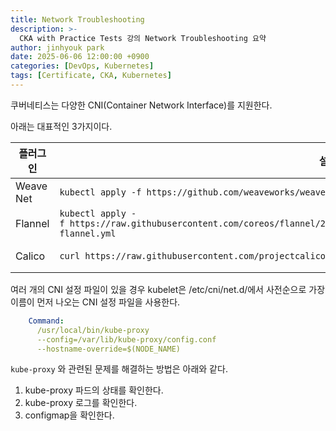 ```yaml
---
title: Network Troubleshooting
description: >-
  CKA with Practice Tests 강의 Network Troubleshooting 요약
author: jinhyouk park
date: 2025-06-06 12:00:00 +0900
categories: [DevOps, Kubernetes]
tags: [Certificate, CKA, Kubernetes]
---
```



쿠버네티스는 다양한 CNI(Container Network Interface)를 지원한다.

아래는 대표적인 3가지이다.

| 플러그인    | 설치 명령어                                                                                                                                        | 특징                |
| --------- | ----------------------------------------------------------------------------------------------------------------------------------------------- | ----------------- |
| Weave Net | ```kubectl apply -f https://github.com/weaveworks/weave/releases/download/v2.8.1/weave-daemonset-k8s.yaml```                                    | -                 |
| Flannel   | ```kubectl apply -f https://raw.githubusercontent.com/coreos/flannel/2140ac876ef134e0ed5af15c65e414cf26827915/Documentation/kube-flannel.yml``` | NetworkPolicy **미지원** |
| Calico    | ```curl https://raw.githubusercontent.com/projectcalico/calico/v3.25.0/manifests/calico.yaml \| kubectl apply -f -```                           | NetworkPolicy **지원**  |

여러 개의 CNI 설정 파일이 있을 경우 kubelet은 /etc/cni/net.d/에서 사전순으로 가장 이름이 먼저 나오는 CNI 설정 파일을 사용한다.

```yaml
    Command:
      /usr/local/bin/kube-proxy
      --config=/var/lib/kube-proxy/config.conf
      --hostname-override=$(NODE_NAME)
```

```kube-proxy``` 와 관련된 문제를 해결하는 방법은 아래와 같다.
1. kube-proxy 파드의 상태를 확인한다.
2. kube-proxy 로그를 확인한다.
3. configmap을 확인한다.
